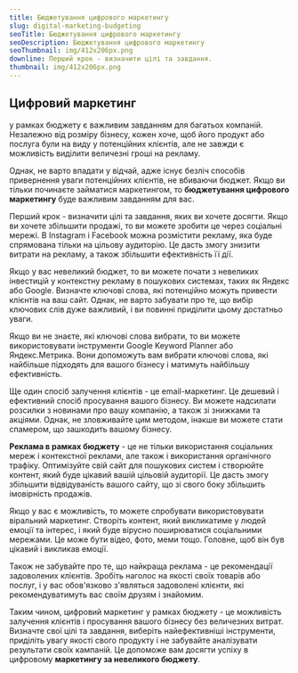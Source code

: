 ```yaml
---
title: Бюджетування цифрового маркетингу
slug: digital-marketing-budgeting
seoTitle: Бюджетування цифрового маркетингу
seoDescription: Бюджетування цифрового маркетингу
seoThumbnail: img/412x206px.png
downline: Перший крок - визначити цілі та завдання.
thumbnail: img/412x206px.png
---
```


## Цифровий маркетинг

у рамках бюджету є важливим завданням для багатьох компаній. Незалежно від розміру бізнесу, кожен хоче, щоб його продукт або послуга були на виду у потенційних клієнтів, але не завжди є можливість виділити величезні гроші на рекламу.

Однак, не варто впадати у відчай, адже існує безліч способів привернення уваги потенційних клієнтів, не вбиваючи бюджет. Якщо ви тільки починаєте займатися маркетингом, то **бюджетування цифрового маркетингу** буде важливим завданням для вас.

Перший крок - визначити цілі та завдання, яких ви хочете досягти. Якщо ви хочете збільшити продажі, то ви можете зробити це через соціальні мережі. В Instagram і Facebook можна розмістити рекламу, яка буде спрямована тільки на цільову аудиторію. Це дасть змогу знизити витрати на рекламу, а також збільшити ефективність її дії.

Якщо у вас невеликий бюджет, то ви можете почати з невеликих інвестицій у контекстну рекламу в пошукових системах, таких як Яндекс або Google. Визначте ключові слова, які потенційно можуть привести клієнтів на ваш сайт. Однак, не варто забувати про те, що вибір ключових слів дуже важливий, і ви повинні приділити цьому достатньо уваги.

Якщо ви не знаєте, які ключові слова вибрати, то ви можете використовувати інструменти Google Keyword Planner або Яндекс.Метрика. Вони допоможуть вам вибрати ключові слова, які найбільше підходять для вашого бізнесу і матимуть найбільшу ефективність.

Ще один спосіб залучення клієнтів - це email-маркетинг. Це дешевий і ефективний спосіб просування вашого бізнесу. Ви можете надсилати розсилки з новинами про вашу компанію, а також зі знижками та акціями. Однак, не зловживайте цим методом, інакше ви можете стати спамером, що зашкодить вашому бізнесу.

**Реклама в рамках бюджету** - це не тільки використання соціальних мереж і контекстної реклами, але також і використання органічного трафіку. Оптимізуйте свій сайт для пошукових систем і створюйте контент, який буде цікавий вашій цільовій аудиторії. Це дасть змогу збільшити відвідуваність вашого сайту, що зі свого боку збільшить імовірність продажів.

Якщо у вас є можливість, то можете спробувати використовувати віральний маркетинг. Створіть контент, який викликатиме у людей емоції та інтерес, і який буде вірусно поширюватися соціальними мережами. Це може бути відео, фото, меми тощо. Головне, щоб він був цікавий і викликав емоції.

Також не забувайте про те, що найкраща реклама - це рекомендації задоволених клієнтів. Зробіть наголос на якості своїх товарів або послуг, і у вас обов'язково з'являться задоволені клієнти, які рекомендуватимуть вас своїм друзям і знайомим.

Таким чином, цифровий маркетинг у рамках бюджету - це можливість залучення клієнтів і просування вашого бізнесу без величезних витрат. Визначте свої цілі та завдання, виберіть найефективніші інструменти, приділіть увагу якості свого продукту і не забувайте аналізувати результати своїх кампаній. Це допоможе вам досягти успіху в цифровому **маркетингу за невеликого бюджету**.
